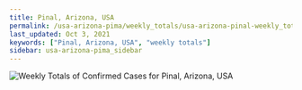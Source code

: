 ```yaml
---
title: Pinal, Arizona, USA
permalink: /usa-arizona-pima/weekly_totals/usa-arizona-pinal-weekly_totals.html
last_updated: Oct 3, 2021
keywords: ["Pinal, Arizona, USA", "weekly totals"]
sidebar: usa-arizona-pima_sidebar
---
```


![Weekly Totals of Confirmed Cases for Pinal, Arizona, USA](/covid_tracker/images/graphs/usa-arizona-pinal-weekly_totals_graph.png)

